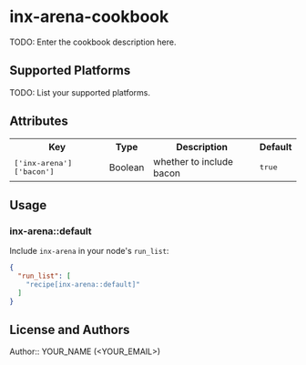# inx-arena-cookbook

TODO: Enter the cookbook description here.

## Supported Platforms

TODO: List your supported platforms.

## Attributes

<table>
  <tr>
    <th>Key</th>
    <th>Type</th>
    <th>Description</th>
    <th>Default</th>
  </tr>
  <tr>
    <td><tt>['inx-arena']['bacon']</tt></td>
    <td>Boolean</td>
    <td>whether to include bacon</td>
    <td><tt>true</tt></td>
  </tr>
</table>

## Usage

### inx-arena::default

Include `inx-arena` in your node's `run_list`:

```json
{
  "run_list": [
    "recipe[inx-arena::default]"
  ]
}
```

## License and Authors

Author:: YOUR_NAME (<YOUR_EMAIL>)
